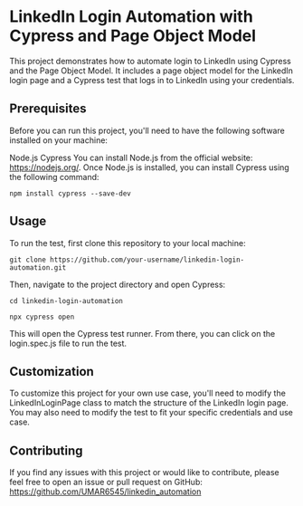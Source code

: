 # LinkedIn Login Automation with Cypress and Page Object Model
This project demonstrates how to automate login to LinkedIn using Cypress and the Page Object Model. It includes a page object model for the LinkedIn login page and a Cypress test that logs in to LinkedIn using your credentials.

## **Prerequisites**
Before you can run this project, you'll need to have the following software installed on your machine:

Node.js
Cypress
You can install Node.js from the official website: https://nodejs.org/. Once Node.js is installed, you can install Cypress using the following command:

`npm install cypress --save-dev
`

## Usage
To run the test, first clone this repository to your local machine:

`git clone https://github.com/your-username/linkedin-login-automation.git
`

Then, navigate to the project directory and open Cypress:

`cd linkedin-login-automation
`

`npx cypress open
`

This will open the Cypress test runner. From there, you can click on the login.spec.js file to run the test.

## Customization

To customize this project for your own use case, you'll need to modify the LinkedInLoginPage class to match the structure of the LinkedIn login page. You may also need to modify the test to fit your specific credentials and use case.



## Contributing

If you find any issues with this project or would like to contribute, please feel free to open an issue or pull request on GitHub:
https://github.com/UMAR6545/linkedin_automation